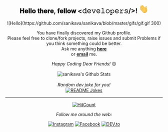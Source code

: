 <div align="center">
<h2> 𝐇𝐞𝐥𝐥𝐨 𝐭𝐡𝐞𝐫𝐞, 𝐟𝐞𝐥𝐥𝐨𝐰 <𝚍𝚎𝚟𝚎𝚕𝚘𝚙𝚎𝚛𝚜/>! <img src="https://github.com/sanikava/sanikava/blob/master/gifs/Hi.gif" width="30px"></h2>
</div>

<div align="center" width="50">
![Hello](https://github.com/sanikava/sanikava/blob/master/gifs/gif.gif 300)
<!-- <img src="" alt="Welcome!" width="300"/> -->


</div>

<div align="center">

You have finally discovered my Github profile. <br>
Please feel free to clone/fork projects, raise issues and submit Problems if you think something could be better. <br>
Ask me anything <a href="https://github.com/sanikava/sanikava/issues/new"><b>here</b></a><br>
or <a href="mailto:sanikava.india@gmail.com"><b>email</b></a> me.

<i>Happy Coding Dear Friends!</i> 😊

</div>

<div align="center">

<img align="center" src="https://github-readme-stats.vercel.app/api?username=sanikava&include_all_commits=true&count_private=true&show_icons=true&line_height=20&title_color=7A7ADB&icon_color=2234AE&text_color=D3D3D3&bg_color=0,000000,130F40" alt="sanikava's Github Stats">

</br>
</br>
<i>Random dev joke for you!</i><br>
<a href="https://readme-jokes.vercel.app"><img align="center" src="https://readme-jokes.vercel.app/api?bgColor=%23073b4c&textColor=%2306d6a0&aColor=%2306d6a0&borderColor=%2306d6a0" alt="README Jokes"></a>

---
[![HitCount](http://hits.dwyl.com/sanikava/sanikava.svg)](http://hits.dwyl.com/sanikava/sanikava)

<i>Follow me around the web:</i><br>


<a href="https://www.instagram.com/sanikava.india" target="_blank"><img src="https://img.shields.io/badge/Instagram-%23E4405F.svg?&style=flat-square&logo=instagram&logoColor=white" alt="Instagram"></a>
<a href="https://www.facebook.com/SanikavaYT" target="_blank"><img src="https://img.shields.io/badge/Facebook-%231877F2.svg?&style=flat-square&logo=facebook&logoColor=white" alt="Facebook"></a>
<a href="https://dev.to/sanikava" target="_blank"><img src="https://img.shields.io/badge/DEV-%230A0A0A.svg?&style=flat-square&logo=DEV.to&logoColor=white" alt="DEV.to"></a>

</div>
<!-- **sanikava/sanikava** is a ✨ _special_ ✨ repository because its `README.md` (this file) appears on your GitHub profile.--/>

<!-- Here are some ideas to get you started:

- 🔭 I’m currently working on Web Apps
- 🌱 I’m currently learning Nodejs
- 👯 I’m looking to collaborate on any react app
- 🤔 I’m looking for help with my friends
- 💬 Ask me about discord.js/web development
- 📫 How to reach me: Email Me at sanikava.india@gmail.com
- 😄 Pronouns: He
- ⚡ Fun fact: I am only here to help you
--/>
